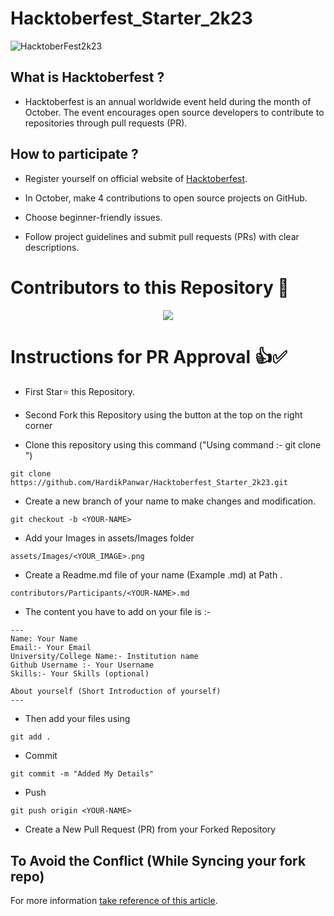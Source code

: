 # Hacktoberfest_Starter_2k23
![HacktoberFest2k23](https://github.com/HardikPanwar/Hacktoberfest_Starter_2k23/blob/main/Assests/Images/BannerImage.png)

## What is Hacktoberfest ?
- Hacktoberfest is an annual worldwide event held during the month of October. The event encourages open source developers to contribute to repositories through pull requests (PR).
## How to participate ?
- Register yourself on official website of [Hacktoberfest](https://hacktoberfest.com/).
  
- In October, make 4 contributions to open source projects on GitHub.
  
- Choose beginner-friendly issues.
  
- Follow project guidelines and submit pull requests (PRs) with clear descriptions.


# Contributors to this Repository 👥 
<div align="center">
<a href="https://github.com/HardikPanwar/Hacktoberfest_Starter_2k23
/graphs/contributors">
  <img src="https://contrib.rocks/image?repo=HardikPanwar/Hacktoberfest_Starter_2k23" />
</a>
</div>

# Instructions for PR Approval 👍✅
- First Star⭐ this Repository.
  
- Second Fork this Repository using the button at the top on the right corner
  
- Clone this repository using this command ("Using command :- git clone <URL-OF-REPO>")
```terminal
git clone https://github.com/HardikPanwar/Hacktoberfest_Starter_2k23.git
```
- Create a new branch of your name to make changes and modification.
```terminal
git checkout -b <YOUR-NAME>
```
- Add your Images in assets/Images folder
```terminal
assets/Images/<YOUR_IMAGE>.png 
```
  
- Create a Readme.md file of your name (Example <YOURNAME>.md) at Path .
```terminal
contributors/Participants/<YOUR-NAME>.md
```
- The content you have to add on your file is :-
  
```terminal
---
Name: Your Name
Email:- Your Email
University/College Name:- Institution name
Github Username :- Your Username
Skills:- Your Skills (optional)

About yourself (Short Introduction of yourself)
---
```
  
- Then add your files using
```terminal
git add .
```
- Commit
```terminal
git commit -m "Added My Details"
```
- Push 
```terminal
git push origin <YOUR-NAME> 
```
- Create a New Pull Request (PR) from your Forked Repository

## To Avoid the Conflict (While Syncing your fork repo) 
For more information [take reference of this article](https://help.github.com/articles/syncing-a-fork/).